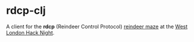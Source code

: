 # rdcp-clj

A client for the **rdcp** (Reindeer Control Protocol) [reindeer maze](https://github.com/krisajenkins/reindeer-maze) at the [West London Hack Night](http://www.meetup.com/West-London-Hack-Night/).
